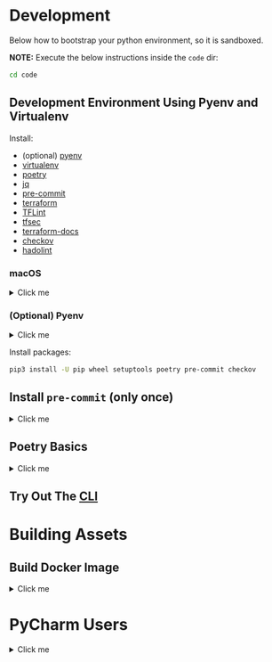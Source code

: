 # Development

Below how to bootstrap your python environment, so it is sandboxed.

**NOTE:** Execute the below instructions inside the ``code`` dir:

```bash
cd code
```

## Development Environment Using Pyenv and Virtualenv

Install:

* (optional) [pyenv](https://github.com/pyenv/pyenv)
* [virtualenv](https://virtualenv.pypa.io/en/latest/)
* [poetry](https://python-poetry.org/)
* [jq](https://stedolan.github.io/jq/)
* [pre-commit](https://pre-commit.com/)
* [terraform](https://www.terraform.io/)
* [TFLint](https://github.com/terraform-linters/tflint)
* [tfsec](https://github.com/aquasecurity/tfsec)
* [terraform-docs](https://github.com/terraform-docs/terraform-docs)
* [checkov](https://www.checkov.io/)
* [hadolint](https://github.com/hadolint/hadolint)

### macOS

<details>
<summary>Click me</summary>

You need `Xcode`:

```bash
xcode-select --install
```

And add ``/usr/local/bin`` to your ``PATH`` env var (add to your ``.bashrc`` or ``.zshrc``):

```bash
export PATH=${PATH}:/usr/local/bin
```

</details>

### (Optional) Pyenv

<details>
<summary>Click me</summary>

For macOS follow [https://gist.github.com/eliangcs/43a51f5c95dd9b848ddc](https://gist.github.com/eliangcs/43a51f5c95dd9b848ddc).
You might also need [https://github.com/jiansoung/issues-list/issues/13#issuecomment-478575934](https://github.com/jiansoung/issues-list/issues/13#issuecomment-478575934).

Set python 3.10 as default:

```basn
pyenv install 3.10.6
```

Set pyenv defaults:
```bash
pyenv global 3.10.6
pyenv local 3.10.6
```

</details>

Install packages:

```bash
pip3 install -U pip wheel setuptools poetry pre-commit checkov
```

## Install ``pre-commit`` (only once)

<details>
<summary>Click me</summary>

```bash
pre-commit install
```

### ``pre-commit`` Basics

Check all files:

```bash
pre-commit run --all-files
```

Only check ``code``:

```bash
git ls-files -- code | xargs pre-commit run --files
```

Only check ``terraform``:

```bash
git ls-files -- terraform | xargs pre-commit run --files
```

</details>

## Poetry Basics

<details>
<summary>Click me</summary>

In each of the folders in ``code``:

Install dependencies:

```bash
poetry install
```

Run tests:

```bash
poetry run pytest
```

Run linter:

```bash
poetry run pylint src tests
```

Run formatter:

```bash
poetry run black src tests
```

Build wheel file:

```bash
poetry build
```

</details>

## Try Out The [CLI](./code/cli/CLI.md)

# Building Assets

## Build Docker Image

<details>
<summary>Click me</summary>

Create main ``dist`` folder:

```bash
mkdir -p ./code/dist

unset PKGS
PKGS=("core" "cli" "service")
for P in ${PKGS[@]}; do
  echo "Creating wheel for <${P}>"
  pushd ./code/${P}
  poetry build
  cp ./dist/*.whl ../dist/
  popd
done
```

Build:

```bash
unset TAG_PY_PKG_LST
TAG_PY_PKG_LST=("yaas-scheduler yaas_scheduler_service" "yaas-scaler yaas_scaler_service")

for TAG_PY_PKG in ${TAG_PY_PKG_LST[@]}; do
  TAG=${TAG_PY_PKG%% *}
  PY_PKG=${TAG_PY_PKG##* }
  echo "Building <${TAG}> using <${PY_PKG}>"
  docker build \
    --build-arg DIST_DIR="./code/dist" \
    --build-arg PY_PACKAGE="${PY_PKG}" \
    --tag ${TAG} \
    --file ./docker/Dockerfile \
    .
done
```

### Test Docker Image Locally

If you follow standard terraform code:

```bash
PROJECT_ID=$(gcloud config get-value core/project)
PROJECT_NUMBER=$(gcloud projects describe ${PROJECT_ID} --format="value(projectNumber)")

export CONFIG_BUCKET_NAME="yaas-app-${PROJECT_NUMBER}"
export CONFIG_OBJECT_PATH="yaas/config.json"
```

Or set it manually:

```bash
export CONFIG_BUCKET_NAME="BUCKET_NAME"
export CONFIG_OBJECT_PATH="path/to/config.json"
```

Check:

```bash
echo "Main project: ${PROJECT_ID}=${PROJECT_NUMBER}"
echo "Config: gs://${CONFIG_BUCKET_NAME}/${CONFIG_OBJECT_PATH}"
```

Pick a service:

```bash
WHICH_SERVICE="yaas-scaler"
WHICH_SERVICE="yaas-scheduler"
```

Run locally:

```bash
PORT=8080

docker run \
  --publish 127.0.0.1:${PORT}:${PORT} \
  --volume "${HOME}/.config/gcloud/application_default_credentials.json":/gcp/creds.json:ro \
  --env GOOGLE_CLOUD_PROJECT=${PROJECT_ID} \
  --env GOOGLE_APPLICATION_CREDENTIALS=/gcp/creds.json \
  --env PORT=${PORT} \
  --env CONFIG_BUCKET_NAME=${CONFIG_BUCKET_NAME} \
  --env CONFIG_OBJECT_PATH=${CONFIG_OBJECT_PATH} \
  -it ${WHICH_SERVICE}
```

Test the image:

```bash
curl http://localhost:8080/config
```

</details>

# PyCharm Users

<details>
<summary>Click me</summary>

Setup your [Poetry](https://www.jetbrains.com/help/pycharm/poetry.html) environment.

You need to add ``--no-cov`` to your `Run/Debug` settings.
Below are the instructions on how to do it.
Tested with `PyCharm 2022.2.1 (Professional Edition)` for macOS.

### Menu `Run` click on `Edit Configurations...`:

![menu](./doc/pycharm/0_pycharm_run_menu.png)

### Click `Edit configuration templates...`

![template](./doc/pycharm/1_pycharm_edit_template.png)

### Select `Python tests/Autodetect`

Add `--no-cov` to `Additional Arguments` field:

![autodetect](./doc/pycharm/2_pycharm_autodetect_template.png)

### Select `Python tests/pytest`

Add `--no-cov` to `Additional Arguments` field:

![pytest](./doc/pycharm/3_pycharm_pytest_template.png)

</details>
